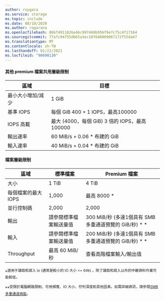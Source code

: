 ```yaml
---
author: roygara
ms.service: storage
ms.topic: include
ms.date: 08/10/2020
ms.author: rogarana
ms.openlocfilehash: 86bf4911026e46c997469b956f9e7c75c4f17164
ms.sourcegitcommit: 77afc94755db65a3ec107640069067172f55da67
ms.translationtype: MT
ms.contentlocale: zh-TW
ms.lasthandoff: 01/22/2021
ms.locfileid: "98698130"
---
```

#### <a name="additional-premium-file-share-level-limits"></a>其他 premium 檔案共用層級限制

|區域  |目標  |
|---------|---------|
|最小大小增加/減少    |1 GiB      |
|基準 IOPS    |每個 GiB 400 + 1 IOPS，最高100000|
|IOPS 高載    |最大 (4000，每個 GiB) 3 倍的 IOPS，最高100000|
|輸出速率         |60 MiB/s + 0.06 * 布建的 GiB        |
|輸入速率| 40 MiB/s + 0.04 * 布建的 GiB |

#### <a name="file-level-limits"></a>檔案層級限制

|區域  |標準檔案  |Premium 檔案  |
|---------|---------|---------|
|大小     |1 TiB         |4 TiB         |
|每個檔案的最大 IOPS      |1,000         |最高 8000 *         |
|並行控制碼     |2,000         |2,000         |
|輸出     |請參閱標準檔案輸送量值         |300 MiB/秒 (多達1個具有 SMB 多重通道預覽的 GiB/秒) * *         |
|輸入     |請參閱標準檔案輸送量值         |200 MiB/秒 (多達1個具有 SMB 多重通道預覽的 GiB/秒) * *        |
|Throughput     |最高 60 MiB/秒         |查看高階檔案輸入/輸出值         |

\*<sup>適用于讀取和寫入 io (通常是較小的 IO 大小 <= 64k) 。除了讀取和寫入以外的中繼資料作業可能較低。</sup>

\*\*<sup>受限於電腦網路限制、可用頻寬、IO 大小、佇列深度和其他因素。如需詳細資訊，請參閱[SMB 多重通道效能](../articles/storage/files/storage-files-smb-multichannel-performance.md)。</sup>
